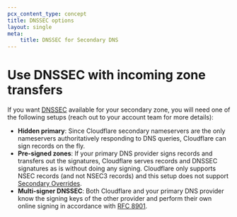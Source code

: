 ```yaml
---
pcx_content_type: concept
title: DNSSEC options
layout: single
meta:
    title: DNSSEC for Secondary DNS
---
```


# Use DNSSEC with incoming zone transfers

If you want [DNSSEC](https://www.cloudflare.com/dns/dnssec/how-dnssec-works/) available for your secondary zone, you will need one of the following setups (reach out to your account team for more details):

- **Hidden primary**: Since Cloudflare secondary nameservers are the only nameservers authoritatively responding to DNS queries, Cloudflare can sign records on the fly.
- **Pre-signed zones**: If your primary DNS provider signs records and transfers out the signatures, Cloudflare serves records and DNSSEC signatures as is without doing any signing. Cloudflare only supports NSEC records (and not NSEC3 records) and this setup does not support [Secondary Overrides](/dns/zone-setups/zone-transfers/cloudflare-as-secondary/proxy-traffic/).
- **Multi-signer DNSSEC**: Both Cloudflare and your primary DNS provider know the signing keys of the other provider and perform their own online signing in accordance with [RFC 8901](https://www.rfc-editor.org/rfc/rfc8901.html).